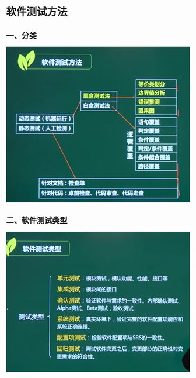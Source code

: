 # 软件测试方法

## 一、分类

![image-20210323104312993](../picture/image-20210323104312993.png)





## 二、软件测试类型

![image-20210323105216253](../picture/image-20210323105216253.png)







































































